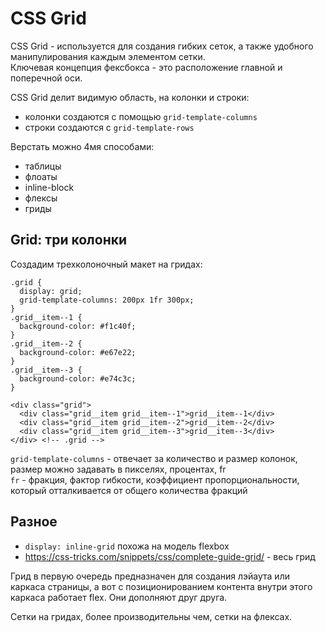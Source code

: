 # CSS Grid
CSS Grid - используется для создания гибких сеток, а также удобного манипулирования каждым элементом сетки.  
Ключевая концепция фексбокса - это расположение главной и поперечной оси.  

CSS Grid делит видимую область, на колонки и строки:
- колонки создаются с помощью `grid-template-columns`
- строки создаются с `grid-template-rows`

Верстать можно 4мя способами:
- таблицы
- флоаты
- inline-block
- флексы
- гриды

## Grid: три колонки
Создадим трехколоночный макет на гридах:

    .grid {
      display: grid;
      grid-template-columns: 200px 1fr 300px;
    }
    .grid__item--1 {
      background-color: #f1c40f;
    }
    .grid__item--2 {
      background-color: #e67e22;
    }
    .grid__item--3 {
      background-color: #e74c3c;
    }

    <div class="grid">
      <div class="grid__item grid__item--1">grid__item--1</div>
      <div class="grid__item grid__item--2">grid__item--2</div>
      <div class="grid__item grid__item--3">grid__item--3</div>
    </div> <!-- .grid -->

`grid-template-columns` - отвечает за количество и размер колонок, размер можно задавать в пикселях, процентах, fr  
`fr` - фракция, фактор гибкости, коэффициент пропорциональности, который отталкивается от общего количества фракций

## Разное
- `display: inline-grid` похожа на модель flexbox
- https://css-tricks.com/snippets/css/complete-guide-grid/ - весь грид

Грид в первую очередь предназначен для создания лэйаута или каркаса страницы, а вот с позиционированием контента внутри этого каркаса работает flex. Они дополняют друг друга.

Сетки на гридах, более производительны чем, сетки на флексах.
